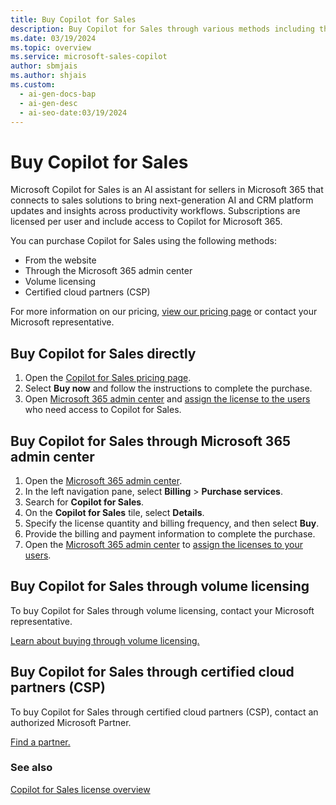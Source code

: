 ```yaml
---
title: Buy Copilot for Sales
description: Buy Copilot for Sales through various methods including the website, Microsoft 365 admin center, volume licensing, and certified cloud partners.
ms.date: 03/19/2024
ms.topic: overview
ms.service: microsoft-sales-copilot
author: sbmjais
ms.author: shjais
ms.custom:
  - ai-gen-docs-bap
  - ai-gen-desc
  - ai-seo-date:03/19/2024
---
```


# Buy Copilot for Sales

Microsoft Copilot for Sales is an AI assistant for sellers in Microsoft 365 that connects to sales solutions to bring next-generation AI and CRM platform updates and insights across productivity workflows. Subscriptions are licensed per user and include access to Copilot for Microsoft 365.

You can purchase Copilot for Sales using the following methods:

- From the website
- Through the Microsoft 365 admin center
- Volume licensing
- Certified cloud partners (CSP)

For more information on our pricing, [view our pricing page](https://www.microsoft.com/ai/microsoft-sales-copilot#featuresandpricing) or contact your Microsoft representative. 

## Buy Copilot for Sales directly

1. Open the [Copilot for Sales pricing page](https://www.microsoft.com/ai/microsoft-sales-copilot#featuresandpricing).
2. Select **Buy now** and follow the instructions to complete the purchase.
3. Open [Microsoft 365 admin center](https://admin.microsoft.com/) and [assign the license to the users](/microsoft-365/admin/add-users/add-users?view=o365-worldwide&preserve-view=true ) who need access to Copilot for Sales.

## Buy Copilot for Sales through Microsoft 365 admin center

1. Open the [Microsoft 365 admin center](https://admin.microsoft.com/).
1. In the left navigation pane, select **Billing** > **Purchase services**.
1. Search for **Copilot for Sales**.
1. On the **Copilot for Sales** tile, select **Details**.
1. Specify the license quantity and billing frequency, and then select **Buy**.
1. Provide the billing and payment information to complete the purchase.
1. Open the [Microsoft 365 admin center](https://admin.microsoft.com/) to [assign the licenses to your users](/microsoft-365/admin/add-users/add-users?view=o365-worldwide&preserve-view=true ).


## Buy Copilot for Sales through volume licensing

To buy Copilot for Sales through volume licensing, contact your Microsoft representative.

[Learn about buying through volume licensing.](https://www.microsoft.com/licensing/how-to-buy/how-to-buy)

## Buy Copilot for Sales through certified cloud partners (CSP)

To buy Copilot for Sales through certified cloud partners (CSP), contact an authorized Microsoft Partner.

[Find a partner.](https://partner.microsoft.com/partnership/find-a-partner)


### See also

[Copilot for Sales license overview](license-info.md)